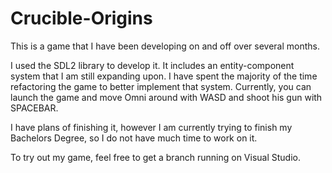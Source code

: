 # Crucible-Origins
 This is a game that I have been developing on and off over several months.

I used the SDL2 library to develop it. It includes an entity-component system that I am still expanding upon. I have spent the majority of the time refactoring the game to better implement that system. Currently, you can launch the game and move Omni around with WASD and shoot his gun with SPACEBAR.

I have plans of finishing it, however I am currently trying to finish my Bachelors Degree, so I do not have much time to work on it.

To try out my game, feel free to get a branch running on Visual Studio.
